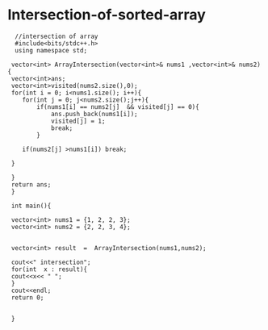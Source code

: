 # Intersection-of-sorted-array
      //intersection of array  
      #include<bits/stdc++.h>
      using namespace std;

     vector<int> ArrayIntersection(vector<int>& nums1 ,vector<int>& nums2){
     vector<int>ans;
     vector<int>visited(nums2.size(),0);
     for(int i = 0; i<nums1.size(); i++){
        for(int j = 0; j<nums2.size();j++){
            if(nums1[i] == nums2[j]  && visited[j] == 0){
                ans.push_back(nums1[i]);
                visited[j] = 1;
                break;
            }
        
        if(nums2[j] >nums1[i]) break;

     }

     }
     return ans;
     }

     int main(){

     vector<int> nums1 = {1, 2, 2, 3};
     vector<int> nums2 = {2, 2, 3, 4};


     vector<int> result  =  ArrayIntersection(nums1,nums2);
     
     cout<<" intersection";
     for(int  x : result){
     cout<<x<< " ";
     }
     cout<<endl;
     return 0;

     
     }
     
